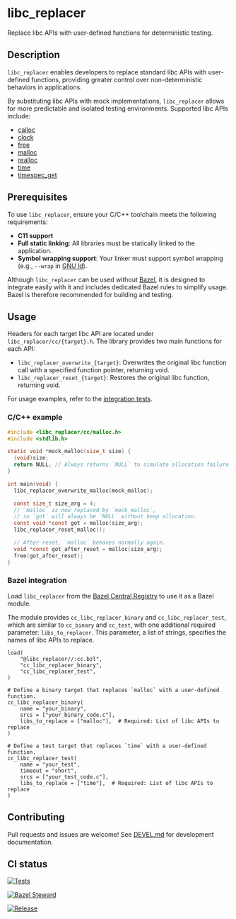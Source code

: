 # libc_replacer

Replace libc APIs with user-defined functions for deterministic testing.

## Description

`libc_replacer` enables developers to replace standard libc APIs with user-defined functions, providing greater control over non-deterministic behaviors in applications.

By substituting libc APIs with mock implementations, `libc_replacer` allows for more predictable and isolated testing environments. Supported libc APIs include:

- [calloc][calloc]
- [clock][clock]
- [free][free]
- [malloc][malloc]
- [realloc][realloc]
- [time][time]
- [timespec_get][timespec_get]

## Prerequisites

To use `libc_replacer`, ensure your C/C++ toolchain meets the following requirements:

- **C11 support**
- **Full static linking**: All libraries must be statically linked to the application.
- **Symbol wrapping support**: Your linker must support symbol wrapping (e.g., `--wrap` in [GNU ld][ld]).

Although `libc_replacer` can be used without [Bazel][bazel], it is designed to integrate easily with it and includes dedicated Bazel rules to simplify usage. Bazel is therefore recommended for building and testing.

## Usage

Headers for each target libc API are located under `libc_replacer/cc/{target}.h`. The library provides two main functions for each API:

- `libc_replacer_overwrite_{target}`: Overwrites the original libc function call with a specified function pointer, returning void.
- `libc_replacer_reset_{target}`: Restores the original libc function, returning void.

For usage examples, refer to the [integration tests](integration_test).

### C/C++ example

```c
#include <libc_replacer/cc/malloc.h>
#include <stdlib.h>

static void *mock_malloc(size_t size) {
  (void)size;
  return NULL; // Always returns `NULL` to simulate allocation failure
}

int main(void) {
  libc_replacer_overwrite_malloc(mock_malloc);

  const size_t size_arg = 4;
  // `malloc` is now replaced by `mock_malloc`,
  // so `got` will always be `NULL` without heap allocation.
  const void *const got = malloc(size_arg);
  libc_replacer_reset_malloc();

  // After reset, `malloc` behaves normally again.
  void *const got_after_reset = malloc(size_arg);
  free(got_after_reset);
}
```

### Bazel integration

Load `libc_replacer` from the [Bazel Central Registry][bcr] to use it as a Bazel module.

The module provides `cc_libc_replacer_binary` and `cc_libc_replacer_test`, which are similar to `cc_binary` and `cc_test`, with one additional required parameter: `libs_to_replacer`. This parameter, a list of strings, specifies the names of libc APIs to replace.

```bazel
load(
    "@libc_replacer//:cc.bzl",
    "cc_libc_replacer_binary",
    "cc_libc_replacer_test",
)

# Define a binary target that replaces `malloc` with a user-defined function.
cc_libc_replacer_binary(
    name = "your_binary",
    srcs = ["your_binary_code.c"],
    libs_to_replace = ["malloc"],  # Required: List of libc APIs to replace
)

# Define a test target that replaces `time` with a user-defined function.
cc_libc_replacer_test(
    name = "your_test",
    timeout = "short",
    srcs = ["your_test_code.c"],
    libs_to_replace = ["time"],  # Required: List of libc APIs to replace
)
```

## Contributing

Pull requests and issues are welcome! See [DEVEL.md](DEVEL.md) for development documentation.

## CI status

[![Tests](https://github.com/yuyawk/libc_replacer/actions/workflows/tests.yml/badge.svg)](https://github.com/yuyawk/libc_replacer/actions/workflows/tests.yml)

[![Bazel Steward](https://github.com/yuyawk/libc_replacer/actions/workflows/bazel-steward.yml/badge.svg)](https://github.com/yuyawk/libc_replacer/actions/workflows/bazel-steward.yml)

[![Release](https://github.com/yuyawk/libc_replacer/actions/workflows/release.yml/badge.svg)](https://github.com/yuyawk/libc_replacer/actions/workflows/release.yml)

<!-- below are reference links -->

[bazel]: https://bazel.build/
[bcr]: https://registry.bazel.build/modules/libc_replacer
[calloc]: https://www.unix.com/man-page/linux/3/calloc/
[clock]: https://www.unix.com/man-page/linux/3/clock/
[free]: https://www.unix.com/man-page/linux/3/free/
[ld]: https://www.unix.com/man-page/linux/1/ld/
[malloc]: https://www.unix.com/man-page/linux/3/malloc/
[realloc]: https://www.unix.com/man-page/linux/3/realloc/
[time]: https://www.unix.com/man-page/linux/2/time/
[timespec_get]: https://en.cppreference.com/w/c/chrono/timespec_get
